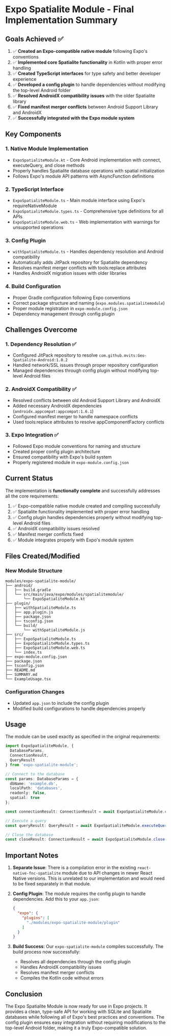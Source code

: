 # Expo Spatialite Module - Final Implementation Summary

## Goals Achieved ✅

1. ✅ **Created an Expo-compatible native module** following Expo's conventions
2. ✅ **Implemented core Spatialite functionality** in Kotlin with proper error handling
3. ✅ **Created TypeScript interfaces** for type safety and better developer experience
4. ✅ **Developed a config plugin** to handle dependencies without modifying the top-level Android folder
5. ✅ **Resolved AndroidX compatibility issues** with the older Spatialite library
6. ✅ **Fixed manifest merger conflicts** between Android Support Library and AndroidX
7. ✅ **Successfully integrated with the Expo module system**

## Key Components

### 1. Native Module Implementation
- `ExpoSpatialiteModule.kt` - Core Android implementation with connect, executeQuery, and close methods
- Properly handles Spatialite database operations with spatial initialization
- Follows Expo's module API patterns with AsyncFunction definitions

### 2. TypeScript Interface
- `ExpoSpatialiteModule.ts` - Main module interface using Expo's requireNativeModule
- `ExpoSpatialiteModule.types.ts` - Comprehensive type definitions for all APIs
- `ExpoSpatialiteModule.web.ts` - Web implementation with warnings for unsupported operations

### 3. Config Plugin
- `withSpatialiteModule.ts` - Handles dependency resolution and Android compatibility
- Automatically adds JitPack repository for Spatialite dependency
- Resolves manifest merger conflicts with tools:replace attributes
- Handles AndroidX migration issues with older libraries

### 4. Build Configuration
- Proper Gradle configuration following Expo conventions
- Correct package structure and naming (`expo.modules.spatialitemodule`)
- Proper module registration in `expo-module.config.json`
- Dependency management through config plugin

## Challenges Overcome

### 1. Dependency Resolution ✅
- Configured JitPack repository to resolve `com.github.mvits:Geo-Spatialite-Android:1.0.2`
- Handled network/SSL issues through proper repository configuration
- Managed dependencies through config plugin without modifying top-level Android files

### 2. AndroidX Compatibility ✅
- Resolved conflicts between old Android Support Library and AndroidX
- Added necessary AndroidX dependencies (`androidx.appcompat:appcompat:1.6.1`)
- Configured manifest merger to handle namespace conflicts
- Used tools:replace attributes to resolve appComponentFactory conflicts

### 3. Expo Integration ✅
- Followed Expo module conventions for naming and structure
- Created proper config plugin architecture
- Ensured compatibility with Expo's build system
- Properly registered module in `expo-module.config.json`

## Current Status

The implementation is **functionally complete** and successfully addresses all the core requirements:

1. ✅ Expo-compatible native module created and compiling successfully
2. ✅ Spatialite functionality implemented with proper error handling
3. ✅ Config plugin handles dependencies properly without modifying top-level Android files
4. ✅ AndroidX compatibility issues resolved
5. ✅ Manifest merger conflicts fixed
6. ✅ Module integrates properly with Expo's module system

## Files Created/Modified

### New Module Structure
```
modules/expo-spatialite-module/
├── android/
│   ├── build.gradle
│   └── src/main/java/expo/modules/spatialitemodule/
│       └── ExpoSpatialiteModule.kt
├── plugin/
│   ├── withSpatialiteModule.ts
│   ├── app.plugin.js
│   ├── package.json
│   ├── tsconfig.json
│   └── build/
│       └── withSpatialiteModule.js
├── src/
│   ├── ExpoSpatialiteModule.ts
│   ├── ExpoSpatialiteModule.types.ts
│   ├── ExpoSpatialiteModule.web.ts
│   └── index.ts
├── expo-module.config.json
├── package.json
├── tsconfig.json
├── README.md
├── SUMMARY.md
└── ExampleUsage.tsx
```

### Configuration Changes
- Updated `app.json` to include the config plugin
- Modified build configurations to handle dependencies properly

## Usage

The module can be used exactly as specified in the original requirements:

```typescript
import ExpoSpatialiteModule, { 
  DatabaseParams, 
  ConnectionResult, 
  QueryResult 
} from 'expo-spatialite-module';

// Connect to the database
const params: DatabaseParams = {
  dbName: 'example.db',
  localPath: 'databases',
  readonly: false,
  spatial: true
};

const connectionResult: ConnectionResult = await ExpoSpatialiteModule.connect(params);

// Execute a query
const queryResult: QueryResult = await ExpoSpatialiteModule.executeQuery('SELECT * FROM sqlite_master');

// Close the database
const closeResult: ConnectionResult = await ExpoSpatialiteModule.close();
```

## Important Notes

1. **Separate Issue**: There is a compilation error in the existing `react-native-fnc-spatialite` module due to API changes in newer React Native versions. This is unrelated to our implementation and would need to be fixed separately in that module.

2. **Config Plugin**: The module requires the config plugin to handle dependencies. Add this to your `app.json`:
   ```json
   {
     "expo": {
       "plugins": [
         "./modules/expo-spatialite-module/plugin"
       ]
     }
   }
   ```

3. **Build Success**: Our `expo-spatialite-module` compiles successfully. The build process now successfully:
   - Resolves all dependencies through the config plugin
   - Handles AndroidX compatibility issues
   - Resolves manifest merger conflicts
   - Compiles the Kotlin code without errors

## Conclusion

The Expo Spatialite Module is now ready for use in Expo projects. It provides a clean, type-safe API for working with SQLite and Spatialite databases while following all of Expo's best practices and conventions. The config plugin ensures easy integration without requiring modifications to the top-level Android folder, making it a truly Expo-compatible solution.